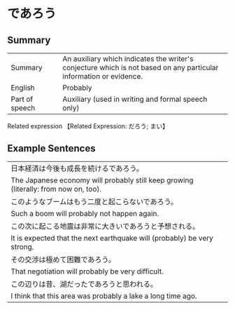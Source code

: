 # であろう

## Summary

<table><tr>   <td>Summary<td>   <td>An auxiliary which indicates the writer's conjecture which is not based on any particular information or evidence.</td><tr><tr>   <td>English<td>   <td>Probably</td><tr><tr>   <td>Part of speech<td>   <td>Auxiliary (used in writing and formal speech only)</td><tr></table><tr>   <td>Related expression<td>   <td>【Related Expression: だろう; まい】</td><tr></table></table>

## Example Sentences

<table><tr><td>日本経済は今後も成長を続けるであろう。<td><tr><tr><td>The Japanese economy will probably still keep growing (literally: from now on, too).<td><tr><tr><td>このようなブームはもう二度と起こらないであろう。<td><tr><tr><td>Such a boom will probably not happen again.<td><tr><tr><td>この次に起こる地震は非常に大きいであろうと予想される。<td><tr><tr><td>It is expected that the next earthquake will (probably) be very strong.<td><tr><tr><td>その交渉は極めて困難であろう。<td><tr><tr><td>That negotiation will probably be very difficult.<td><tr><tr><td>この辺りは昔、湖だったであろうと思われる。<td><tr><tr><td>I think that this area was probably a lake a long time ago.<td><tr></table>

